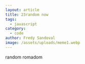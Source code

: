 ```yaml
---
layout: article
title: 23random now
tags:
  - javascript
category:
  - code
author: Fredy Sandoval
image: /assets/uploads/meme1.webp
---
```

random romadom
